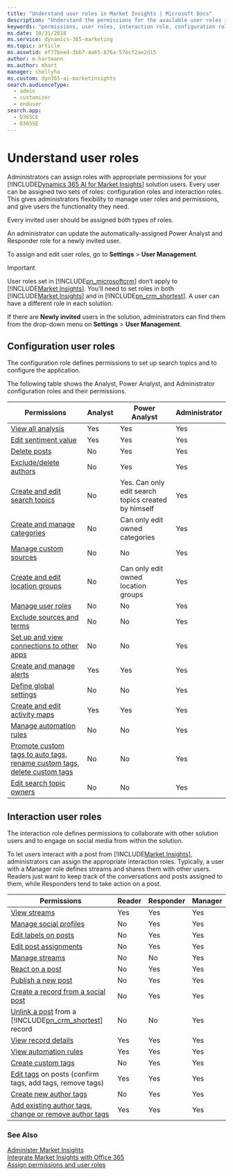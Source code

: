 ```yaml
---
title: "Understand user roles in Market Insights | Microsoft Docs"
description: "Understand the permissions for the available user roles in Market Insights."
keywords: "permissions, user roles, interaction role, configuration role"
ms.date: 10/31/2018
ms.service: dynamics-365-marketing
ms.topic: article
ms.assetid: ef77beed-3bb7-4a65-876a-57bcf2ae2d15
author: m-hartmann
ms.author: mhart
manager: shellyha
ms.custom: dyn365-ai-marketinsights
search.audienceType: 
  - admin
  - customizer
  - enduser
search.app: 
  - D365CE
  - D365SE
---
```


# Understand user roles

Administrators can assign roles with appropriate permissions for your [!INCLUDE[Dynamics 365 AI for Market Insights](../includes/pn-market-insights-long.md)] solution users. Every user can be assigned two sets of roles: configuration roles and interaction roles. This gives administrators flexibility to manage user roles and permissions, and give users the functionality they need.  

Every invited user should be assigned both types of roles.  

An administrator can update the automatically-assigned Power Analyst and Responder role for a newly invited user.

To assign and edit user roles, go to **Settings** > **User Management**.  

> [!IMPORTANT]
>  User roles set in [!INCLUDE[pn_microsoftcrm](../includes/pn-microsoftcrm.md)] don’t apply to [!INCLUDE[Market Insights](../includes/pn-market-insights-short.md)]. You’ll need to set roles in both [!INCLUDE[Market Insights](../includes/pn-market-insights-short.md)] and in [!INCLUDE[pn_crm_shortest](../includes/pn-crm-shortest.md)]. A user can have a different role in each solution.  
> 
>  If there are **Newly invited** users in the solution, administrators can find them from the drop-down menu on **Settings** > **User Management**.  

## Configuration user roles  

The configuration role defines permissions to set up search topics and to configure the application.  

The following table shows the Analyst, Power Analyst, and Administrator configuration roles and their permissions.  

|Permissions|Analyst|Power Analyst|Administrator|  
|-----------------|-------------|-------------------|-------------------|  
|[View all analysis](analyze-social-data-using-widgets.md)|Yes|Yes|Yes|  
|[Edit sentiment value](work-with-posts.md)|Yes|Yes|Yes|  
|[Delete posts](work-with-posts.md)|No|Yes|Yes|  
|[Exclude/delete authors](manage-authors.md)|No|Yes|Yes|  
|[Create and edit search topics](set-up-searches.md)|No|Yes. Can only edit search topics created by himself|Yes|  
|[Create and manage categories](search-topic-categories.md)|No|Can only edit owned categories|Yes|  
|[Manage custom sources](custom-sources.md)|No|No|Yes|  
|[Create and edit location groups](manage-global-settings.md)|No|Can only edit owned location groups|Yes|  
|[Manage user roles](assign-user-roles.md)|No|No|Yes|  
|[Exclude sources and terms](search-results-quality.md)|No|No|Yes|  
|[Set up and view connections to other apps](manage-connections.md)|No|No|Yes|  
|[Create and manage alerts](email-alerts.md)|Yes|Yes|Yes|  
|[Define global settings](manage-global-settings.md)|No|No|Yes|  
|[Create and edit activity maps](activity-maps.md)|Yes|Yes|Yes|  
|[Manage automation rules](automation-rules.md)|No|No|Yes|  
|[Promote custom tags to auto tags, rename custom tags, delete custom tags](tags.md)|No|No|Yes|  
|[Edit search topic owners](set-up-searches.md)|No|No|Yes|  

## Interaction user roles  

The interaction role defines permissions to collaborate with other solution users and to engage on social media from within the solution.  

To let users interact with a post from [!INCLUDE[Market Insights](../includes/pn-market-insights-short.md)], administrators can assign the appropriate interaction roles. Typically, a user with a Manager role defines streams and shares them with other users. Readers just want to keep track of the conversations and posts assigned to them, while Responders tend to take action on a post.  


|                                                                Permissions                                                                | Reader | Responder | Manager |
|-------------------------------------------------------------------------------------------------------------------------------------------|--------|-----------|---------|
|                                                     [View streams](social-center.md)                                                      |  Yes   |    Yes    |   Yes   |
|                                            [Manage social profiles](manage-social-profiles.md)                                            |   No   |    Yes    |   Yes   |
|                                                [Edit labels on posts](work-with-posts.md)                                                 |   No   |    Yes    |   Yes   |
|                                                [Edit post assignments](work-with-posts.md)                                                |   No   |    Yes    |   Yes   |
|                                                    [Manage streams](social-center.md)                                                     |   No   |    No     |   Yes   |
|                                                 [React on a post](publish-react-posts.md)                                                 |   No   |    Yes    |   Yes   |
|                                               [Publish a new post](publish-react-posts.md)                                                |   No   |    Yes    |   Yes   |
|                           [Create a record from a social post](create-dynamics-365-record-from-social-post.md)                            |   No   |    Yes    |   Yes   |
| [Unlink a post](create-dynamics-365-record-from-social-post.md) from a [!INCLUDE[pn_crm_shortest](../includes/pn-crm-shortest.md)] record |   No   |    No     |   Yes   |
|                                   [View record details](create-dynamics-365-record-from-social-post.md)                                   |  Yes   |    Yes    |   Yes   |
|                                               [View automation rules](automation-rules.md)                                                |  Yes   |    Yes    |   Yes   |
|                                                       [Create custom tags](tags.md)                                                       |   No   |    Yes    |   Yes   |
|                                   [Edit tags](tags.md) on posts (confirm  tags, add tags, remove tags)                                    |  Yes   |    Yes    |   Yes   |
|                                                 [Create new author tags](author-tags.md)                                                  |   No   |    Yes    |   Yes   |
|                                 [Add existing author tags, change or remove author tags](author-tags.md)                                  |  Yes   |    Yes    |   Yes   |

### See Also  
[Administer Market Insights](settings-administration.md)   
[Integrate Market Insights with Office 365](manage-licenses.md)   
[Assign permissions and user roles](assign-user-roles.md)

